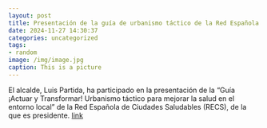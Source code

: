 ```yaml
---
layout: post
title: Presentación de la guía de urbanismo táctico de la Red Española de Ciudades Saludables
date: 2024-11-27 14:30:37
categories: uncategorized
tags:
- random
image: /img/image.jpg
caption: This is a picture
---
```

El alcalde, Luis Partida, ha participado en la presentación de la “Guía ¡Actuar y Transformar! Urbanismo táctico para mejorar la salud en el entorno local” de la Red Española de Ciudades Saludables (RECS), de la que es presidente.   [link](https://www.ayto-villacanada.es/noticias/presentacion-de-la-guia-de-urbanismo-tactico-de-la-red-espanola-de-ciudades-saludables/)
